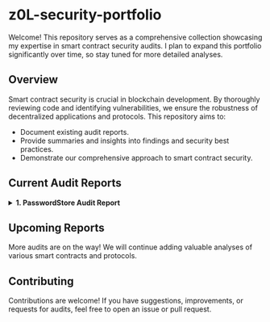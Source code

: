 # z0L-security-portfolio

Welcome! This repository serves as a comprehensive collection showcasing my expertise in smart contract security audits. I plan to expand this portfolio significantly over time, so stay tuned for more detailed analyses.

## Overview

Smart contract security is crucial in blockchain development. By thoroughly reviewing code and identifying vulnerabilities, we ensure the robustness of decentralized applications and protocols. This repository aims to:

- Document existing audit reports.
- Provide summaries and insights into findings and security best practices.
- Demonstrate our comprehensive approach to smart contract security.

## Current Audit Reports

<details>
  <summary><strong>1. PasswordStore Audit Report</strong></summary>

  <details>
    <summary><strong>[H-1] Storing the password on-chain makes it visible to anyone and no longer private</strong></summary>

  - **Description:** All data stored on-chain is visible to anyone and can be read directly from the blockchain. The `PasswordStore::s_password` variable is intended to be private and accessed only through `PasswordStore::getPassword`. However, anyone can read the private password directly from the chain.
  - **Impact:** This vulnerability severely breaks the functionality of the protocol.
  - **Proof of Concept:** 
    1. Create a locally running chain.
    2. Deploy the contract to the chain.
    3. Run a storage tool to extract data from the contract's storage slot.
  - **Recommended Mitigation:** Encrypt the password off-chain before storing it on-chain to keep the actual password secure.

  </details>

  <details>
    <summary><strong>[H-2] `PasswordStore::setPassword` has no access controls</strong></summary>

  - **Description:** `PasswordStore::setPassword` is accessible to any user, allowing them to change the stored password.
  - **Impact:** Any user can call this function and change the stored password, breaking the core functionality of the contract.
  - **Proof of Concept:** Add the provided test code to `PasswordStore.t.sol`.
  - **Recommended Mitigation:** Implement access control to ensure only the contract owner can modify the password.

  </details>

  <details>
    <summary><strong>[I-1] `PasswordStore::getPassword` natspec comment is incorrect</strong></summary>

  - **Description:** The function signature differs from what is indicated in the comments, potentially misleading developers.
  - **Impact:** This issue may cause confusion for developers.
  - **Recommended Mitigation:** Remove the incorrect natspec parameter line.

  </details>

</details>

## Upcoming Reports

More audits are on the way! We will continue adding valuable analyses of various smart contracts and protocols.

## Contributing

Contributions are welcome! If you have suggestions, improvements, or requests for audits, feel free to open an issue or pull request.
